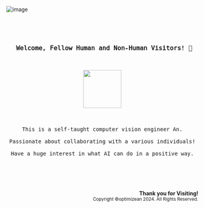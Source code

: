 ![image](https://github.com/optimizean/optimizean/assets/172540472/dcd72683-0fb5-4248-8f60-8e6446d4eb36)

<br/>

<!-- pre block starts -->

<pre>
<div align="center">
<h3> 𝚆𝚎𝚕𝚌𝚘𝚖𝚎, 𝙵𝚎𝚕𝚕𝚘𝚠 𝙷𝚞𝚖𝚊𝚗 𝚊𝚗𝚍 𝙽𝚘𝚗-𝙷𝚞𝚖𝚊𝚗 𝚅𝚒𝚜𝚒𝚝𝚘𝚛𝚜! 👋</h3>

<img a="newCaptchaAnchor" src="https://github.com/optimizean/an/assets/172540472/47a967bf-4b1c-4c4e-b93e-6711d48aaa2b" height=100/>
</div>

<div align="center">
This is a self-taught computer vision engineer <kbd>An</kbd>.<br/>
Passionate about collaborating with a various individuals!<br/>
Have a huge interest in what AI can do in a positive way.
</div>

</pre>

<!-- pre block ends -->


<div>


# 

<br/>
<div align="right"> 
<b>Thank you for Visiting!</b><br/>
<sub>Copyright &copy;optimizean 2024. All Rights Reserved.</sub>
</div>
